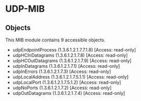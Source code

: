 # UDP-MIB

## Objects

This MIB module contains 9 accessible objects.

- udpEndpointProcess (1.3.6.1.2.1.7.7.1.8) [Access: read-only]
- udpHCInDatagrams (1.3.6.1.2.1.7.8) [Access: read-only]
- udpHCOutDatagrams (1.3.6.1.2.1.7.9) [Access: read-only]
- udpInDatagrams (1.3.6.1.2.1.7.1) [Access: read-only]
- udpInErrors (1.3.6.1.2.1.7.3) [Access: read-only]
- udpLocalAddress (1.3.6.1.2.1.7.5.1.1) [Access: read-only]
- udpLocalPort (1.3.6.1.2.1.7.5.1.2) [Access: read-only]
- udpNoPorts (1.3.6.1.2.1.7.2) [Access: read-only]
- udpOutDatagrams (1.3.6.1.2.1.7.4) [Access: read-only]
